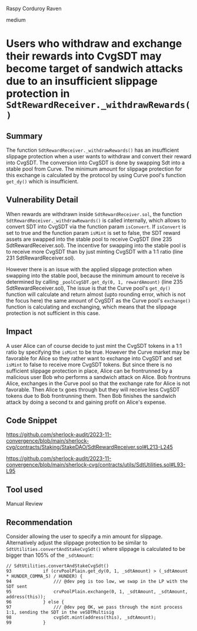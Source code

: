 Raspy Corduroy Raven

medium

# Users who withdraw and exchange their rewards into CvgSDT may become target of sandwich attacks due to an insufficient slippage protection in `SdtRewardReceiver._withdrawRewards()`

## Summary

The function `SdtRewardReceiver._withdrawRewards()` has an insufficient slippage protection when a user wants to withdraw and convert their reward into CvgSDT. The conversion into CvgSDT is done by swapping Sdt into a stable pool from Curve. The minimum amount for slippage protection for this exchange is calculated by the protocol by using Curve pool's function `get_dy()` which is insufficient.

## Vulnerability Detail

When rewards are withdrawn inside `SdtRewardReceiver.sol`, the function `SdtRewardReceiver._withdrawRewards()` is called internally, which allows to convert SDT into CvgSDT via the function param `isConvert`. If `isConvert` is set to true and the function param `isMint` is set to false, the 
SDT reward assets are swapped into the stable pool to receive CvgSDT (line 235 SdtRewardReceiver.sol). The incentive for swapping into the stable pool is to receive more CvgSDT than by just minting CvgSDT with a 1:1 ratio (line 231 SdtRewardReceiver.sol).

However there is an issue with the applied slippage protection when swapping into the stable pool, because the minimum amount to receive is determined by calling `_poolCvgSDT.get_dy(0, 1, rewardAmount)` (line 235 SdtRewardReceiver.sol),  The issue is that the Curve pool's `get_dy()` function will calculate and return almost (upto rounding error, which is not the focus here) the same amount of CvgSDT as the Curve pool's `exchange()` function is calculating and exchanging, which means that the slippage protection is not sufficient in this case.

## Impact

A user Alice can of course decide to just mint the CvgSDT tokens in a 1:1 ratio by specifying the `isMint` to be true. However the Curve market may be favorable for Alice so they rather want to exchange into CvgSDT and set `isMint` to false to receive more CvgSDT tokens. But since there is no sufficient slippage protection in place, Alice can be frontrunned by a malicious user Bob who performs a sandwich attack on Alice. Bob frontruns Alice, exchanges in the Curve pool so that the exchange rate for Alice is not favorable. Then Alice tx goes through but they will receive less CvgSDT tokens due to Bob frontrunning them. Then Bob finishes the sandwich attack by doing a second tx and gaining profit on Alice's expense.

## Code Snippet

https://github.com/sherlock-audit/2023-11-convergence/blob/main/sherlock-cvg/contracts/Staking/StakeDAO/SdtRewardReceiver.sol#L213-L245

https://github.com/sherlock-audit/2023-11-convergence/blob/main/sherlock-cvg/contracts/utils/SdtUtilities.sol#L93-L95

## Tool used

Manual Review

## Recommendation

Consider allowing the user to specify a min amount for slippage. Alternatively adjust the slippage protection to be similar to `SdtUtilities.convertAndStakeCvgSdt()` where slippage is calculated to be bigger than 105% of the `_sdtAmount`:

```solidity
// SdtUtilities.convertAndStakeCvgSdt()
93            if (crvPoolPlain.get_dy(0, 1, _sdtAmount) > (_sdtAmount * HUNDER_COMMA_5) / HUNDER) {
94                /// @dev peg is too low, we swap in the LP with the SDT sent
95                crvPoolPlain.exchange(0, 1, _sdtAmount, _sdtAmount, address(this));
96            } else {
97                /// @dev peg OK, we pass through the mint process 1:1, sending the SDT in the veSDTMultisig
98                cvgSdt.mint(address(this), _sdtAmount);
99            }
```